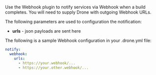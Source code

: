 Use the Webhook plugin to notify services via Webhook when a build completes.
You will need to supply Drone with outgoing Webhook URLs.

The following parameters are used to configuration the notification:

* **urls** - json payloads are sent here

The following is a sample Webhook configuration in your .drone.yml file:

```yaml
notify:
  webhook:
    urls:
      - https://your.webhook/...
      - https://your.other.webhook/...
```
